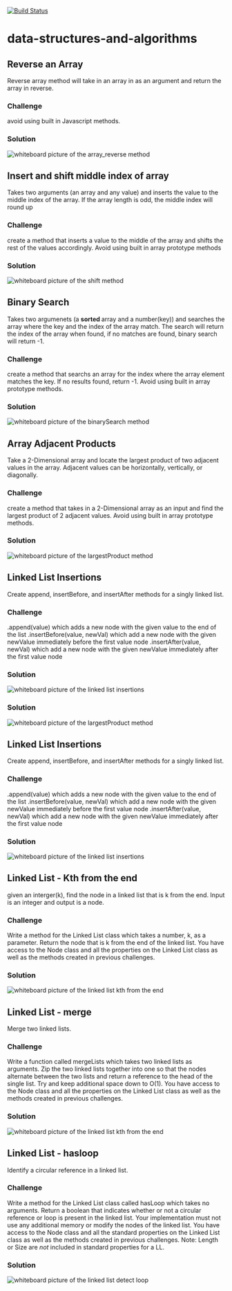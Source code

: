 [![Build Status](https://travis-ci.com/khuynh92/data-structures-and-algorithms.svg?branch=master)](https://travis-ci.com/khuynh92/data-structures-and-algorithms)

# data-structures-and-algorithms

## Reverse an Array
Reverse array method will take in an array in as an argument and return the array in reverse.

### Challenge
avoid using built in Javascript methods.

### Solution
<img src="assets/array_reverse.JPG" alt="whiteboard picture of the array_reverse method"/>

## Insert and shift middle index of array
Takes two arguments (an array and any value) and inserts the value to the middle index of the array. If the array length is odd, the middle index will round up

### Challenge
create a method that inserts a value to the middle of the array and shifts the rest of the values accordingly. Avoid using built in array prototype methods

### Solution
<img src="assets/array_shift.JPG" alt="whiteboard picture of the shift method"/>

## Binary Search
Takes two argumenets (a <b> sorted </b> array and a number(key)) and searches the array where the key and the index of the array match. The search will return the index of the array when found, if no matches are found, binary search will return -1.

### Challenge
create a method that searchs an array for the index where the array element matches the key. If no results found, return -1. Avoid using built in array prototype methods.

### Solution
<img src="assets/array_binary_search.JPG" alt="whiteboard picture of the binarySearch method"/>

## Array Adjacent Products 
Take a 2-Dimensional array and locate the largest product of two adjacent values in the array. Adjacent values can be horizontally, vertically, or diagonally. 

### Challenge
create a method that takes in a 2-Dimensional array as an input and find the largest product of 2 adjacent values. Avoid using built in array prototype methods.

### Solution
<img src="assets/array_adjacent_product.JPG" alt="whiteboard picture of the largestProduct method"/>

## Linked List Insertions
Create  append, insertBefore, and insertAfter methods for a singly linked list.

### Challenge
.append(value) which adds a new node with the given value to the end of the list
.insertBefore(value, newVal) which add a new node with the given newValue immediately before the first value node
.insertAfter(value, newVal) which add a new node with the given newValue immediately after the first value node

### Solution
<img src="assets/ll_insertions.jpg" alt="whiteboard picture of the linked list insertions"/>

### Solution
<img src="assets/array_adjacent_product.JPG" alt="whiteboard picture of the largestProduct method"/>

## Linked List Insertions
Create  append, insertBefore, and insertAfter methods for a singly linked list.

### Challenge
.append(value) which adds a new node with the given value to the end of the list
.insertBefore(value, newVal) which add a new node with the given newValue immediately before the first value node
.insertAfter(value, newVal) which add a new node with the given newValue immediately after the first value node

### Solution
<img src="assets/ll_insertions.jpg" alt="whiteboard picture of the linked list insertions"/>

## Linked List - Kth from the end
given an interger(k), find the node in a linked list that is k from the end. Input is an integer and output is a node.

### Challenge
Write a method for the Linked List class which takes a number, k, as a parameter. Return the node that is k from the end of the linked list. You have access to the Node class and all the properties on the Linked List class as well as the methods created in previous challenges. ​

### Solution
<img src="assets/ll_kth_from_end.JPG" alt="whiteboard picture of the linked list kth from the end"/>

## Linked List - merge
Merge two linked lists.

### Challenge
Write a function called mergeLists which takes two linked lists as arguments. Zip the two linked lists together into one so that the nodes alternate between the two lists and return a reference to the head of the single list. Try and keep additional space down to O(1). You have access to the Node class and all the properties on the Linked List class as well as the methods created in previous challenges.

### Solution
<img src="assets/ll_merge.JPG" alt="whiteboard picture of the linked list kth from the end"/>

## Linked List - hasloop
Identify a circular reference in a linked list.

### Challenge
Write a method for the Linked List class called hasLoop which takes no arguments. Return a boolean that indicates whether or not a circular reference or loop is present in the linked list. Your implementation must not use any additional memory or modify the nodes of the linked list. You have access to the Node class and all the standard properties on the Linked List class as well as the methods created in previous challenges.
Note: Length or Size are *not* included in standard properties for a LL.

### Solution
<img src="assets/ll_detect_loop.JPG" alt="whiteboard picture of the linked list detect loop"/>